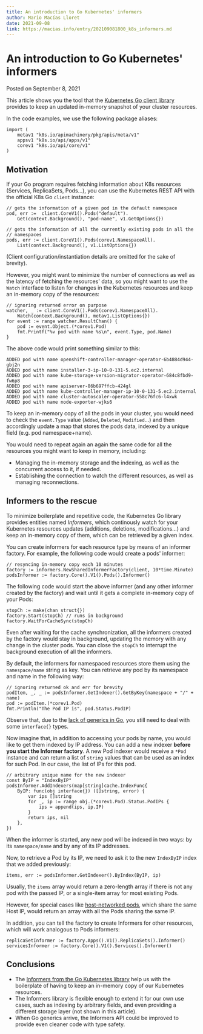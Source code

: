 ```yaml
---
title: An introduction to Go Kubernetes' informers
author: Mario Macías Lloret
date: 2021-09-08
link: https://macias.info/entry/202109081800_k8s_informers.md
---
```


# An introduction to Go Kubernetes' informers

Posted on September 8, 2021

This article shows you the tool that the [Kubernetes Go client library](https://pkg.go.dev/k8s.io/client-go/informers)
provides to keep an updated in-memory snapshot of your cluster resources.

In the code examples, we use the following package aliases:

```
import (
    metav1 "k8s.io/apimachinery/pkg/apis/meta/v1"
    appsv1 "k8s.io/api/apps/v1"
    corev1 "k8s.io/api/core/v1"
)
```

## Motivation

If your Go program requires fetching information about K8s resources (Services,
ReplicaSets, Pods...), you can use the Kubernetes REST API with the
official K8s Go `client` instance:

```
// gets the information of a given pod in the default namespace
pod, err :=  client.CoreV1().Pods("default").
    Get(context.Background(), "pod-name", v1.GetOptions{})

// gets the information of all the currently existing pods in all the
// namespaces
pods, err := client.CoreV1().Pods(corev1.NamespaceAll).
    List(context.Background(), v1.ListOptions{})
```

(Client configuration/instantiation details are omitted for the sake of brevity).

However, you might want to minimize the number of connections as well as the
latency of fetching the resources' data, so you might want to use the `Watch`
interface to listen for changes in the Kubernetes resources and keep an in-memory
copy of the resources:

```
// ignoring returned error on purpose
watcher, _ := client.CoreV1().Pods(corev1.NamespaceAll).
	Watch(context.Background(), metav1.ListOptions{})
for event := range watcher.ResultChan() {
    pod := event.Object.(*corev1.Pod)
    fmt.Printf("%v pod with name %s\n", event.Type, pod.Name)
}
```

The above code would print something similar to this:

```
ADDED pod with name openshift-controller-manager-operator-6b4884d944-gbj2n
ADDED pod with name installer-3-ip-10-0-131-5.ec2.internal
ADDED pod with name kube-storage-version-migrator-operator-684c8fbd9-fw6p8
ADDED pod with name apiserver-86b697ffcb-424gl
ADDED pod with name kube-controller-manager-ip-10-0-131-5.ec2.internal
ADDED pod with name cluster-autoscaler-operator-558c76fc6-l4xwk
ADDED pod with name node-exporter-wjks6
```

To keep an in-memory copy of all the pods in your cluster, you would need to
check the `event.Type` value (`Added`, `Deleted`, `Modified`...) and then
accordingly update a map that stores the pods data, indexed by a unique field
(e.g. pod namespace+name).

You would need to repeat again an again the same code for all the resources you
might want to keep in memory, including:

- Managing the in-memory storage and the indexing, as well as the concurrent
  access to it, if needed.
- Establishing the connection to watch the different resources, as well as
  managing reconnections.

## Informers to the rescue

To minimize boilerplate and repetitive code, the Kubernetes Go library provides
entities named _Informers_, which continously watch for your Kubernetes resources
updates (additions, deletions, modifications...) and keep an in-memory copy
of them, which can be retrieved by a given index.

You can create informers for each resource type by means of an informer factory.
For example, the following code would create a pods' informer:

```
// resyncing in-memory copy each 10 minutes
factory := informers.NewSharedInformerFactory(client, 10*time.Minute)
podsInformer := factory.Core().V1().Pods().Informer()
```

The following code would start the above informer (and any other informer created
by the factory) and wait until it gets a complete in-memory copy of your Pods:

```
stopCh := make(chan struct{})
factory.Start(stopCh) // runs in background
factory.WaitForCacheSync(stopCh)
```

Even after waiting for the cache synchronization, all the informers created
by the factory would stay in background, updating the memory with any change
in the cluster pods. You can close the `stopCh` to interrupt the background
execution of all the informers.

By default, the informers for namespaced resources store them using the
`namespace/name` string as key. You can retrieve any pod by its namespace and
name in the following way:

```
// ignoring returned ok and err for brevity
podItem, _, _ := podsInformer.GetIndexer().GetByKey(namespace + "/" + name)
pod := podItem.(*corev1.Pod)
fmt.Println("The Pod IP is", pod.Status.PodIP)
```

Observe that, due to the [lack of generics in Go](https://go.googlesource.com/proposal/%2B/refs/heads/master/design/43651-type-parameters.md),
you still need to deal with some `interface{}` types.

Now imagine that, in addition to accessing your pods by name, you would like
to get them indexed by IP address. You can add a new indexer **before you
start the Informer factory**. A new Pod indexer would receive a `*Pod` instance
and can return a list of `string` values that can be used as an index for such Pod. In
our case, the list of IPs for this pod.

```
// arbitrary unique name for the new indexer
const ByIP = "IndexByIP"
podsInformer.AddIndexers(map[string]cache.IndexFunc{
    ByIP: func(obj interface{}) ([]string, error) {
        var ips []string
        for _, ip := range obj.(*corev1.Pod).Status.PodIPs {
            ips = append(ips, ip.IP)
        }
        return ips, nil
    },
})
```

When the informer is started, any new pod will be indexed in two ways: by its
`namespace/name` and by any of its IP addresses.

Now, to retrieve a Pod by its IP, we need to ask it to the new `IndexByIP` index
that we added previously:

```
items, err := podsInformer.GetIndexer().ByIndex(ByIP, ip)
```

Usually, the `items` array would return a zero-length array if there is not
any pod with the passed IP, or a single-item array for most existing Pods.

However, for special cases like [host-networked pods](https://www.alibabacloud.com/help/doc-detail/123997.htm),
which share the same Host IP, would return an array with all the Pods sharing the
same IP.

In addition, you can tell the factory to create Informers for other resources, which
will work analogous to Pods informers:

```
replicaSetInformer := factory.Apps().V1().ReplicaSets().Informer()
servicesInformer := factory.Core().V1().Services().Informer()
```

## Conclusions

- The [Informers from the Go Kubernetes library](https://pkg.go.dev/k8s.io/client-go/informers)
  help us with the boilerplate of having to keep an in-memory copy of our Kubernetes
  resources.
- The Informers library is flexible enough to extend it for our own use cases,
  such as indexing by arbitrary fields, and even providing a different storage
  layer (not shown in this article).
- When Go generics arrive, the Informers API could be improved to
  provide even cleaner code with type safety.
